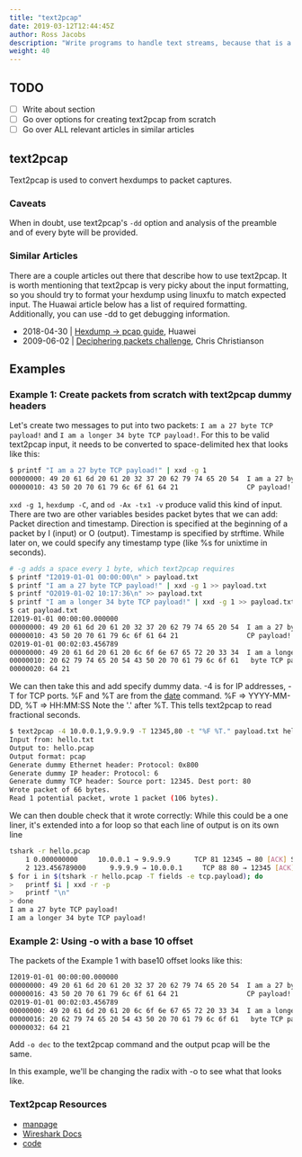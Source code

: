```yaml
---
title: "text2pcap"
date: 2019-03-12T12:44:45Z
author: Ross Jacobs
description: "Write programs to handle text streams, because that is a universal interface – Doug McIlroy"
weight: 40
---
```


## TODO

* [ ] Write about section
* [ ] Go over options for creating text2pcap from scratch
* [ ] Go over ALL relevant articles in similar articles

## text2pcap

Text2pcap is used to convert hexdumps to packet captures.

### Caveats

When in doubt, use text2pcap's `-dd` option and analysis of the preamble and of every byte will be provided.

### Similar Articles

There are a couple articles out there that describe how to use text2pcap. It is worth mentioning that text2pcap is very picky about
the input formatting, so you should try to format your hexdump using linuxfu to match expected input. The Huawai article below has
a list of required formatting. Additionally, you can use -dd to get debugging information.

* 2018-04-30 | [Hexdump -> pcap guide](https://support.huawei.com/enterprise/en/knowledge/EKB1001542804), Huawei
* 2009-06-02 | [Deciphering packets challenge](https://ismellpackets.com/category/text2pcap/), Chris Christianson

## Examples

### Example 1: Create packets from scratch with text2pcap dummy headers

Let's create two messages to put into two packets: `I am a 27 byte TCP payload!` and `I am a longer 34 byte TCP payload!`.
For this to be valid text2pcap input, it needs to be converted to space-delimited hex that looks like this:

```bash
$ printf "I am a 27 byte TCP payload!" | xxd -g 1
00000000: 49 20 61 6d 20 61 20 32 37 20 62 79 74 65 20 54  I am a 27 byte T
00000010: 43 50 20 70 61 79 6c 6f 61 64 21                 CP payload!
```

`xxd -g 1`, `hexdump -C`, and `od -Ax -tx1 -v` produce valid this kind of input. There are two are other variables besides
packet bytes that we can add: Packet direction and timestamp. Direction is specified at the beginning of a packet by I (input) or O (output).
Timestamp is specified by strftime. While later on, we could specify any timestamp type (like %s for unixtime in seconds).

```bash
# -g adds a space every 1 byte, which text2pcap requires
$ printf "I2019-01-01 00:00:00\n" > payload.txt
$ printf "I am a 27 byte TCP payload!" | xxd -g 1 >> payload.txt
$ printf "O2019-01-02 10:17:36\n" >> payload.txt
$ printf "I am a longer 34 byte TCP payload!" | xxd -g 1 >> payload.txt
$ cat payload.txt
I2019-01-01 00:00:00.000000
00000000: 49 20 61 6d 20 61 20 32 37 20 62 79 74 65 20 54  I am a 27 byte T
00000010: 43 50 20 70 61 79 6c 6f 61 64 21                 CP payload!
O2019-01-01 00:02:03.456789
00000000: 49 20 61 6d 20 61 20 6c 6f 6e 67 65 72 20 33 34  I am a longer 34
00000010: 20 62 79 74 65 20 54 43 50 20 70 61 79 6c 6f 61   byte TCP payloa
00000020: 64 21
```

We can then take this and add specify dummy data.
-4 is for IP addresses, -T for TCP ports.
%F and %T are from the [date](https://ss64.com/bash/date.html) command. %F => YYYY-MM-DD, %T => HH:MM:SS
Note the '.' after %T. This tells text2pcap to read fractional seconds.

```bash
$ text2pcap -4 10.0.0.1,9.9.9.9 -T 12345,80 -t "%F %T." payload.txt hello.pcap
Input from: hello.txt
Output to: hello.pcap
Output format: pcap
Generate dummy Ethernet header: Protocol: 0x800
Generate dummy IP header: Protocol: 6
Generate dummy TCP header: Source port: 12345. Dest port: 80
Wrote packet of 66 bytes.
Read 1 potential packet, wrote 1 packet (106 bytes).
```

We can then double check that it wrote correctly:
While this could be a one liner, it's extended into a for loop so that each line of output is on its own line

```bash
tshark -r hello.pcap
    1 0.000000000     10.0.0.1 → 9.9.9.9      TCP 81 12345 → 80 [ACK] Seq=1 Ack=1 Win=8192 Len=27 [TCP segment of a reassembled PDU]
    2 123.456789000      9.9.9.9 → 10.0.0.1     TCP 88 80 → 12345 [ACK] Seq=1 Ack=28 Win=8192 Len=34 [TCP segment of a reassembled PDU]
$ for i in $(tshark -r hello.pcap -T fields -e tcp.payload); do
>   printf $i | xxd -r -p
>   printf "\n"
> done
I am a 27 byte TCP payload!
I am a longer 34 byte TCP payload!
```

### Example 2: Using -o with a base 10 offset

The packets of the Example 1 with base10 offset looks like this:

```bash
I2019-01-01 00:00:00.000000
00000000: 49 20 61 6d 20 61 20 32 37 20 62 79 74 65 20 54  I am a 27 byte T
00000016: 43 50 20 70 61 79 6c 6f 61 64 21                 CP payload!
O2019-01-01 00:02:03.456789
00000000: 49 20 61 6d 20 61 20 6c 6f 6e 67 65 72 20 33 34  I am a longer 34
00000016: 20 62 79 74 65 20 54 43 50 20 70 61 79 6c 6f 61   byte TCP payloa
00000032: 64 21
```

Add `-o dec` to the text2pcap command and the output pcap will be the same.

In this example, we'll be changing the radix with -o to see what that looks like.

### Text2pcap Resources

* [manpage](https://www.wireshark.org/docs/man-pages/text2pcap.html)
* [Wireshark Docs](https://www.wireshark.org/docs/wsug_html_chunked/AppToolstext2pcap.html)
* [code](https://github.com/wireshark/wireshark/blob/master/text2pcap.c)
